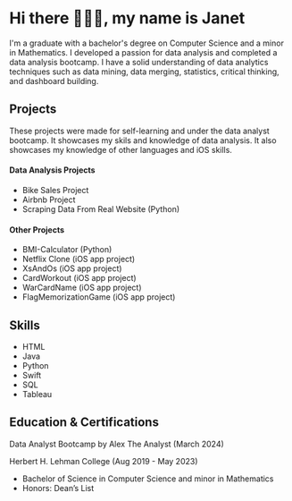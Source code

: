 # Hi there 👋👩‍💻, my name is Janet
I'm a graduate with a bachelor's degree on Computer Science and a minor in Mathematics. I developed a passion for data analysis and completed a data analysis bootcamp. I have a solid understanding of data analytics techniques such as data mining, data merging, statistics, critical thinking, and dashboard building.


## Projects
These projects were made for self-learning and under the data analyst bootcamp. It showcases my skils and knowledge of data analysis. It also showcases my knowledge of other languages and iOS skills.

#### Data Analysis Projects

* Bike Sales Project
* Airbnb Project
* Scraping Data From Real Website (Python)

#### Other Projects
* BMI-Calculator (Python)
* Netflix Clone (iOS app project)
* XsAndOs (iOS app project)
* CardWorkout (iOS app project)
* WarCardName (iOS app project)
* FlagMemorizationGame (iOS app project)

## Skills
* HTML
* Java
* Python
* Swift
* SQL
* Tableau


## Education & Certifications
Data Analyst Bootcamp by Alex The Analyst (March 2024)

Herbert H. Lehman College (Aug 2019 - May 2023)

- Bachelor of Science in Computer Science and minor in Mathematics
- Honors: Dean’s List




